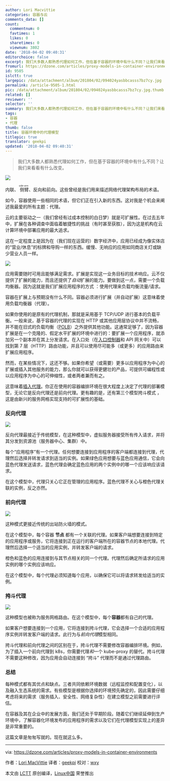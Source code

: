 ```yaml
---
author: Lori Macvittie
categories: 容器与云
comments_data: []
count:
  commentnum: 0
  favtimes: 1
  likes: 0
  sharetimes: 0
  viewnum: 3802
date: '2018-04-02 09:40:31'
editorchoice: false
excerpt: 我们大多数人都熟悉代理如何工作，但在基于容器的环境中有什么不同？让我们来看看有什么改变。
fromurl: https://dzone.com/articles/proxy-models-in-container-environments
id: 9505
islctt: true
largepic: /data/attachment/album/201804/02/094024yasbbcasss7bz7cy.jpg
permalink: /article-9505-1.html
pic: /data/attachment/album/201804/02/094024yasbbcasss7bz7cy.jpg.thumb.jpg
related: []
reviewer: ''
selector: ''
summary: 我们大多数人都熟悉代理如何工作，但在基于容器的环境中有什么不同？让我们来看看有什么改变。
tags:
- 容器
- 代理
thumb: false
title: 容器环境中的代理模型
titlepic: true
translator: geekpi
updated: '2018-04-02 09:40:31'
---
```



> 
> 我们大多数人都熟悉代理如何工作，但在基于容器的环境中有什么不同？让我们来看看有什么改变。
> 
> 
> 


![](/data/attachment/album/201804/02/094024yasbbcasss7bz7cy.jpg)


内联、<ruby> 侧臂 <rt>  side-arm </rt></ruby>、反向和前向。这些曾经是我们用来描述网络代理架构布局的术语。


如今，容器使用一些相同的术语，但它们正在引入新的东西。这对我是个机会来阐述我最爱的所有主题：代理。


云的主要驱动之一（我们曾经有过成本控制的白日梦）就是可扩展性。在过去五年中，扩展在各种调查中面临着敏捷性的挑战（有时甚至获胜），因为这是机构在云计算环境中部署应用的最大追求。


这在一定程度上是因为在（我们现在运营的）数字经济中，应用已经成为像实体店的“营业/休息”的标牌和导购一样的东西。缓慢、无响应的应用如同商店关灯或缺少营业人员一样。


[![](/data/attachment/album/201804/02/094035ilgbg9uxuqluhyy9.png)](https://devcentral.f5.com/Portals/0/Users/038/38/38/unavailable_is_closed.png?ver=2017-09-12-082118-160)


应用需要随时可用且能够满足需求。扩展是实现这一业务目标的技术响应。云不仅提供了扩展的能力，而且还提供了*自动*扩展的能力。要做到这一点，需要一个负载均衡器。因为这就是我们扩展应用程序的方式 ：使用代理来负载均衡流量/请求。


容器在扩展上与预期没有什么不同。容器必须进行扩展（并自动扩展）这意味着使用负载均衡器（代理）。


如果你使用的是原有的代理机制，那就是采用基于 TCP/UDP 进行基本的负载平衡。一般来说，基于容器的代理的实现在 HTTP 或其他应用层协议中并不流畅，并不能在旧式的负载均衡（[POLB](https://f5.com/about-us/blog/articles/go-beyond-polb-plain-old-load-balancing)）之外提供其他功能。这通常足够了，因为容器扩展是在一个克隆的、假定水平扩展的环境中进行的：要扩展一个应用程序，就添加另一个副本并在其上分发请求。在入口处（在[入口控制器](https://f5.com/about-us/blog/articles/ingress-controllers-new-name-familiar-function-27388)和 API 网关中）可以找到第 7 层（HTTP）路由功能，并且可以使用尽可能多（或更多）的应用路由来扩展应用程序。


然而，在某些情况下，这还不够。如果你希望（或需要）更多以应用程序为中心的扩展或插入其他服务的能力，那么你就可以获得更健壮的产品，可提供可编程性或以应用程序为中心的可伸缩性，或者两者兼而有之。


这意味着[插入代理](http://clouddocs.f5.com/products/asp/v1.0/)。你正在使用的容器编排环境在很大程度上决定了代理的部署模型，无论它是反向代理还是前向代理。更有趣的是，还有第三个模型挎斗模式 ，这是由新兴的服务网格实现支持的可扩展性的基础。


### 反向代理


![](/data/attachment/album/201804/02/094036ymw4ol44o9fwh2ty.jpg)


反向代理最接近于传统模型，在这种模型中，虚拟服务器接受所有传入请求，并将其分发到资源池（服务器中心、集群）中。


每个“应用程序”有一个代理。任何想要连接到应用程序的客户端都连接到代理，代理然后选择并转发请求到适当的实例。如果绿色应用想要与蓝色应用通信，它会向蓝色代理发送请求，蓝色代理会确定蓝色应用的两个实例中的哪一个应该响应该请求。


在这个模型中，代理只关心它正在管理的应用程序。蓝色代理不关心与橙色代理关联的实例，反之亦然。


### 前向代理


[![](/data/attachment/album/201804/02/094037bfxojo441yxuofg0.jpg)](https://devcentral.f5.com/Portals/0/Users/038/38/38/per-node_forward_proxy.jpg?ver=2017-09-14-072419-667)


这种模式更接近传统的出站防火墙的模式。


在这个模型中，每个容器 **节点** 都有一个关联的代理。如果客户端想要连接到特定的应用程序或服务，它将连接到正在运行的客户端所在的容器节点的本地代理。代理然后选择一个适当的应用实例，并转发客户端的请求。


橙色和蓝色的应用连接到与其节点相关的同一个代理。代理然后确定所请求的应用实例的哪个实例应该响应。


在这个模型中，每个代理必须知道每个应用，以确保它可以将请求转发给适当的实例。


### 挎斗代理


[![](/data/attachment/album/201804/02/094037r5w5m5y1251bre1l.jpg)](https://devcentral.f5.com/Portals/0/Users/038/38/38/per-pod_sidecar_proxy.jpg?ver=2017-09-14-072424-073)


这种模型也被称为服务网格路由。在这个模型中，每个**容器**都有自己的代理。


如果客户想要连接到一个应用，它将连接到挎斗代理，它会选择一个合适的应用程序实例并转发客户端的请求。此行为与*前向代理*模型相同。


挎斗代理和前向代理之间的区别在于，挎斗代理不需要修改容器编排环境。例如，为了插入一个前向代理到 k8s，你需要代理*和*一个 kube-proxy 的替代。挎斗代理不需要这种修改，因为应用会自动连接到 “挎斗” 代理而不是通过代理路由。


### 总结


每种模式都有其优点和缺点。三者共同依赖环境数据（远程监控和配置变化），以及融入生态系统的需求。有些模型是根据你选择的环境预先确定的，因此需要仔细考虑将来的需求（服务插入、安全性、网络复杂性）在建立模型之前需要进行评估。


在容器及其在企业中的发展方面，我们还处于早期阶段。随着它们继续延伸到生产环境中，了解容器化环境发布的应用程序的需求以及它们在代理模型实现上的差异是非常重要的。


这篇文章是匆匆写就的。现在就这么多。




---


via: <https://dzone.com/articles/proxy-models-in-container-environments>


作者：[Lori MacVittie](https://dzone.com/users/307701/lmacvittie.html) 译者：[geekpi](https://github.com/geekpi) 校对：[wxy](https://github.com/wxy)


本文由 [LCTT](https://github.com/LCTT/TranslateProject) 原创编译，[Linux中国](https://linux.cn/) 荣誉推出